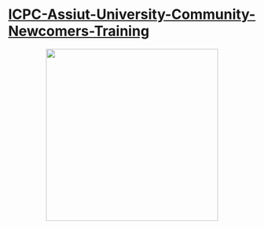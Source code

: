 # [ICPC-Assiut-University-Community-Newcomers-Training](https://codeforces.com/group/MWSDmqGsZm/contests)

<p align="center">
  <img height="350" src="https://i.ibb.co/3knjCvk/download.png">
</p>
